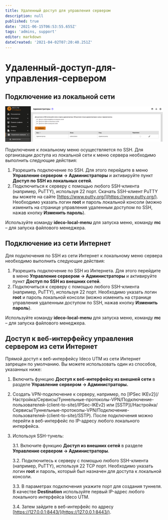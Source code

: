 ```yaml
---
title: Удаленный доступ для управления сервером
description: null
published: true
date: '2021-06-15T06:53:55.655Z'
tags: 'admins, support'
editor: markdown
dateCreated: '2021-04-02T07:20:40.251Z'
---
```


# Удаленный-доступ-для-управления-сервером

## Подключение из локальной сети

![admins.png](../.gitbook/assets/admins.png)

Подключение к локальному меню осуществляется по SSH. Для организации доступа из локальной сети к меню сервера необходимо выполнить следующие действия:

1. Разрешить подключение по SSH. Для этого перейдите в меню **Управление сервером -&gt; Администраторы** и активируйте пункт **Доступ по SSH из локальных сетей**.
2. Подключиться к серверу с помощью любого SSH-клиента \(например, PuTTY\), используя 22 порт. Скачать SSH-клиент PuTTY вы можете на сайте [https://www.putty.org/](https://www.putty.org/). Необходимо указать логин **root** и пароль локальной консоли \(можно изменить на странице управления удаленным доступом по SSH, нажав кнопку **Изменить пароль**\).

Используйте команду **ideco-local-menu** для запуска меню, команду **mc** – для запуска файлового менеджера.

## Подключение из сети Интернет

Для подключения по SSH из сети Интернет к локальному меню сервера необходимо выполнить следующие действия:

1. Разрешить подключение по SSH из Интернета. Для этого перейдите в меню **Управление сервером -&gt; Администраторы** и активируйте пункт **Доступ по SSH из внешних сетей**.
2. Подключиться к серверу с помощью любого SSH-клиента \(например, PuTTY\), используя 22 порт. Необходимо указать логин **root** и пароль локальной консоли \(можно изменить на странице управления удаленным доступом по SSH, нажав кнопку **Изменить пароль**\).

Используйте команду **ideco-local-menu** для запуска меню, команду **mc** – для запуска файлового менеджера.

## Доступ к веб-интерфейсу управления сервером из сети Интернет

Прямой доступ к веб-интерфейсу Ideco UTM из сети Интернет запрещен по умолчанию. Вы можете использовать один из способов, указанных ниже:

1. Включить функцию **Доступ к веб-интерфейсу из внешней сети** в разделе **Управление сервером -&gt; Администраторы.**
2. Создать VPN-подключение к серверу, например, по \[IPSec IKEv2\]\(/Настройка/Сервисы/Туннельные-протоколы-VPN/Подключение-пользователей-\(client-to-site\)/IPSec-IKEv2\) или \[SSTP\]\(/Настройка/Сервисы/Туннельные-протоколы-VPN/Подключение-пользователей-\(client-to-site\)/SSTP\). После подключения можно перейти в веб-интерфейс по IP-адресу любого локального интерфейса.
3. Используя SSH-тунель:

    3.1. Включите функцию **Доступ из внешних сетей** в разделе **Управление сервером -&gt; Администраторы**.

    3.2. Подключитесь к серверу с помощью любого SSH-клиента \(например, PuTTY\), используя 22 TCP порт. Необходимо указать логин **root** и пароль, который был назначен для доступа к локальной консоли.

    3.3. В параметрах подключения укажите порт для создания туннеля. В качестве **Destination** используйте первый IP-адрес любого локального интерфейса Ideco UTM.

    3.4. Затем зайдите в веб-интерфейс по адресу [https://127.0.0.1:8443/](https://127.0.0.1:8443/).


